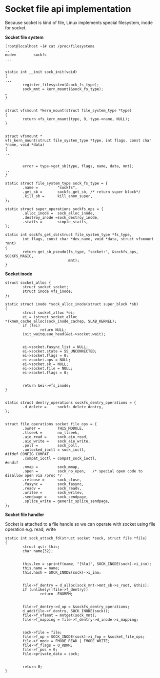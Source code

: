 ﻿# Socket file api implementation

Because socket is kind of file, Linux implements special filesystem, inode for socket.

**Socket file system**

    [root@localhost ~]# cat /proc/filesystems 
    ..
    nodev        sockfs
    ...
    
    
    static int __init sock_init(void)
    {
    ...
            register_filesystem(&sock_fs_type);
            sock_mnt = kern_mount(&sock_fs_type);
    …
    }
    
    
    struct vfsmount *kern_mount(struct file_system_type *type)
    {
            return vfs_kern_mount(type, 0, type->name, NULL);
    }
    
    
    struct vfsmount *
    vfs_kern_mount(struct file_system_type *type, int flags, const char *name, void *data)
    {
    ..
    
    
            error = type->get_sb(type, flags, name, data, mnt);
    ..
    }
    
    static struct file_system_type sock_fs_type = {
            .name =         "sockfs",
            .get_sb =       sockfs_get_sb, /* return super block*/
            .kill_sb =      kill_anon_super,
    };
    
    static struct super_operations sockfs_ops = {
            .alloc_inode =  sock_alloc_inode,
            .destroy_inode =sock_destroy_inode,
            .statfs =       simple_statfs,
    };
    
    static int sockfs_get_sb(struct file_system_type *fs_type,
            int flags, const char *dev_name, void *data, struct vfsmount *mnt)
    {
            return get_sb_pseudo(fs_type, "socket:", &sockfs_ops, SOCKFS_MAGIC,
                                 mnt);
    }

**Socket inode**
    
    struct socket_alloc {
            struct socket socket;
            struct inode vfs_inode;
    };
    
    static struct inode *sock_alloc_inode(struct super_block *sb)
    {
            struct socket_alloc *ei;
            ei = (struct socket_alloc *)kmem_cache_alloc(sock_inode_cachep, SLAB_KERNEL);
            if (!ei)
                    return NULL;
            init_waitqueue_head(&ei->socket.wait);
    
    
            ei->socket.fasync_list = NULL;
            ei->socket.state = SS_UNCONNECTED;
            ei->socket.flags = 0;
            ei->socket.ops = NULL;
            ei->socket.sk = NULL;
            ei->socket.file = NULL;
            ei->socket.flags = 0;
    
    
            return &ei->vfs_inode;
    }
    
    
    static struct dentry_operations sockfs_dentry_operations = {
            .d_delete =     sockfs_delete_dentry,
    };
    
    
    struct file_operations socket_file_ops = {
            .owner =        THIS_MODULE,
            .llseek =       no_llseek,
            .aio_read =     sock_aio_read,
            .aio_write =    sock_aio_write,
            .poll =         sock_poll,
            .unlocked_ioctl = sock_ioctl,
    #ifdef CONFIG_COMPAT
            .compat_ioctl = compat_sock_ioctl,
    #endif
            .mmap =         sock_mmap,
            .open =         sock_no_open,   /* special open code to disallow open via /proc */
            .release =      sock_close,
            .fasync =       sock_fasync,
            .readv =        sock_readv,
            .writev =       sock_writev,
            .sendpage =     sock_sendpage,
            .splice_write = generic_splice_sendpage,
    };
    
**Socket file handler**

Socket is attached to a file handle so we can operate with socket using file operation e.g. read, write

    static int sock_attach_fd(struct socket *sock, struct file *file)
    {
            struct qstr this;
            char name[32];
   
   
            this.len = sprintf(name, "[%lu]", SOCK_INODE(sock)->i_ino);
            this.name = name;
            this.hash = SOCK_INODE(sock)->i_ino;
   
   
            file->f_dentry = d_alloc(sock_mnt->mnt_sb->s_root, &this);
            if (unlikely(!file->f_dentry))
                    return -ENOMEM;
   
   
            file->f_dentry->d_op = &sockfs_dentry_operations;
            d_add(file->f_dentry, SOCK_INODE(sock));
            file->f_vfsmnt = mntget(sock_mnt);
            file->f_mapping = file->f_dentry->d_inode->i_mapping;


            sock->file = file;
            file->f_op = SOCK_INODE(sock)->i_fop = &socket_file_ops;
            file->f_mode = FMODE_READ | FMODE_WRITE;
            file->f_flags = O_RDWR;
            file->f_pos = 0;
            file->private_data = sock;


            return 0;
    }
